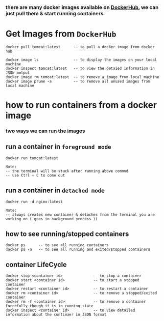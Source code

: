 ### there are many docker images available on [DockerHub](https://hub.docker.com), we can just pull them & start running containers

# Get Images from `DockerHub`
```
docker pull tomcat:latest      -- to pull a docker image from docker hub	

docker image ls                -- to display the images on your local machine
docker inspect tomcat:latest   -- to view the detaied information in JSON output
docker image rm tomcat:latest  -- to remove a image from local machine
docker image prune -a          -- to remove all unused images from local machine
```	

# how to run containers from a docker image 

### two ways we can run the images 

## run a container in `foreground mode`  
```
docker run tomcat:latest 

Note: 
-- the terminal will be stuck after running above commnd
-- use Ctrl + C to come out 
```
## run a container in `detached mode`
```
docker run -d nginx:latest

Note:
-- always creates new container & detaches from the terminal you are working on ( goes in background process )) 
```

## how to see running/stopped containers 
```
docker ps      -- to see all running containers 
docker ps -a   -- to see all running and exited/stopped containers
```

## container LifeCycle 
```
docker stop <container id>              -- to stop a container 
docker start <container id>             -- to start a stopped container 
docker restart <container id>           -- to restart a container 
docker rm <container id>                -- to remove a stopped/exited container
docker rm -f <container id>             -- to remove a container forcefully though it is in running state 
docker inspect <container id>           -- to view detailed information about the continaer in JSON format
``` 